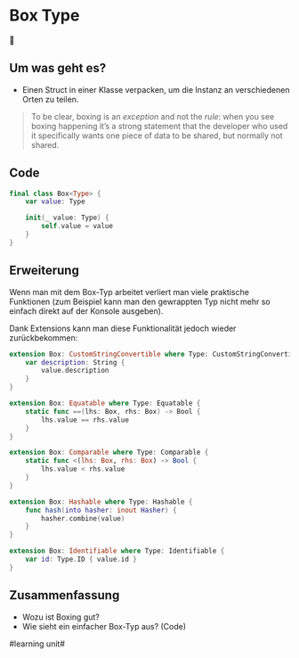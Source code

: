 # Box Type
🎁

## Um was geht es?

- Einen Struct in einer Klasse verpacken, um die Instanz an verschiedenen Orten zu teilen.

> To be clear, boxing is an _exception_ and not the _rule_: when you see boxing happening it’s a strong statement that the developer who used it specifically wants one piece of data to be shared, but normally not shared.


## Code

```swift
final class Box<Type> {
    var value: Type

    init(_ value: Type) {
        self.value = value
    }
}
```

## Erweiterung

Wenn man mit dem Box-Typ arbeitet verliert man viele praktische Funktionen (zum Beispiel kann man den gewrappten Typ nicht mehr so einfach direkt auf der Konsole ausgeben).

Dank Extensions kann man diese Funktionalität jedoch wieder zurückbekommen:


```swift
extension Box: CustomStringConvertible where Type: CustomStringConvertible {
    var description: String {
        value.description
    }
}
```

```swift
extension Box: Equatable where Type: Equatable {
    static func ==(lhs: Box, rhs: Box) -> Bool {
        lhs.value == rhs.value
    }
}

extension Box: Comparable where Type: Comparable {
    static func <(lhs: Box, rhs: Box) -> Bool {
        lhs.value < rhs.value
    }
}
```

```swift
extension Box: Hashable where Type: Hashable {
    func hash(into hasher: inout Hasher) {
        hasher.combine(value)
    }
}
```

```swift
extension Box: Identifiable where Type: Identifiable {
    var id: Type.ID { value.id }
}
```

## Zusammenfassung

- Wozu ist Boxing gut?
- Wie sieht ein einfacher Box-Typ aus? (Code)


#learning unit#